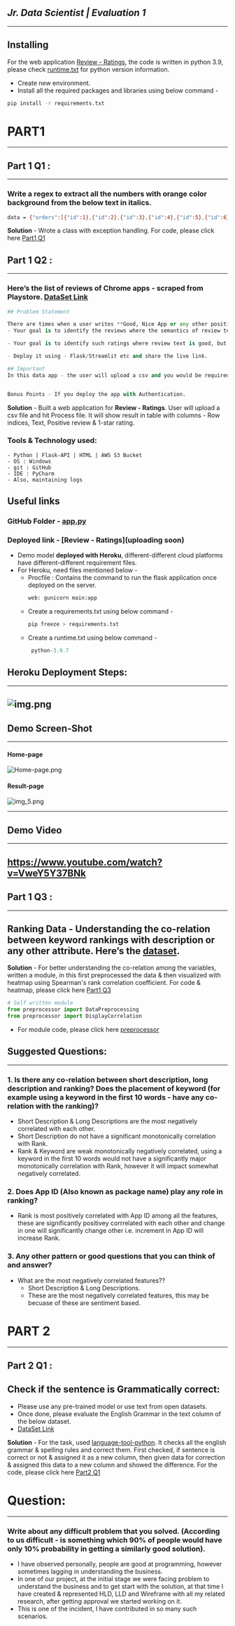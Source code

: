 *Jr. Data Scientist | Evaluation 1*
-
---

Installing
-
For the web application [Review - Ratings](link), the code is written in python 3.9, please check [runtime.txt](https://github.com/VkasRajpurohit/Jr-Data-Scientist-Evaluation1/blob/main/Part1/Que_2/runtime.txt) for python version information.

- Create new environment.
- Install all the required packages and libraries using below command -  
```bash
pip install -r requirements.txt
```


# PART1

---
Part 1 Q1 :
-
---
### Write a regex to extract all the numbers with orange color background from the below text in italics.

```bash
data = {"orders":[{"id":1},{"id":2},{"id":3},{"id":4},{"id":5},{"id":6},{"id":7},{"id":8},{"id":9},{"id":10},{"id":11},{"id":648},{"id":649},{"id":650},{"id":651},{"id":652},{"id":653}],"errors":[{"code":3,"message":"[PHP Warning #2] count(): Parameter must be an array or an object that implements Countable (153)"}]}
```
**Solution** - Wrote a class with exception handling. For code, please click here [Part1 Q1](https://github.com/VkasRajpurohit/Jr-Data-Scientist-Evaluation1/tree/main/Part1/Que_1)




Part 1 Q2 :
-
---

### Here’s the list of reviews of Chrome apps - scraped from Playstore.  [DataSet Link](https://drive.google.com/file/d/1SuiFw4MYxOBlqsRgyXLfch28-gzx8bX6/view)

```python
## Problem Statement 

There are times when a user writes **Good, Nice App or any other positive text**, in the review and gives 1-star rating. 
- Your goal is to identify the reviews where the semantics of review text does not match rating. 

- Your goal is to identify such ratings where review text is good, but rating is negative- so that the support team can point this to users. 

- Deploy it using - Flask/Streamlit etc and share the live link. 

## Important
In this data app - the user will upload a csv and you would be required to display the reviews where the content doesn’t match ratings. This csv will be in the same format as the DataSet Link


Bonus Points - If you deploy the app with Authentication. 
```

**Solution** - Built a web application for **Review - Ratings**. User will upload a csv file and hit Process file. It will show result in table with columns - Row indices, Text, Positive review & 1-star rating.

### Tools & Technology used: 

```
- Python | Flask-API | HTML | AWS S3 Bucket
- OS : Windows
- git : GitHub
- IDE : PyCharm
- Also, maintaining logs
```
## Useful links

### GitHub Folder - [app.py](https://github.com/VkasRajpurohit/Jr-Data-Scientist-Evaluation1/tree/main/Part1/Que_2)

### Deployed link - [Review - Ratings](uploading soon)

  
- Demo model **deployed with Heroku**, different-different cloud platforms have different-different requirement files.
- For Heroku, need files mentioned below -
  - Procfile : Contains the command to run the flask application once deployed on the server.
    ```python
    web: gunicorn main:app
    ```
  - Create a requirements.txt using below command -
    ```python 
    pip freeze > requirements.txt
    ```
  - Create a runtime.txt using below command -  
    ```python
     python-3.9.7
     ```

Heroku Deployment Steps:
-
---
![img.png](img.png)
---




Demo Screen-Shot
-
---
#### Home-page
![Home-page.png](imgs\img.png)

#### Result-page
![img_5.png](imgs\img_5.png)

---

Demo Video
-
---
https://www.youtube.com/watch?v=VweY5Y37BNk
---



Part 1  Q3 :
-
---
Ranking Data - Understanding the co-relation between keyword rankings with description or any other attribute. Here’s the [dataset](https://drive.google.com/file/d/1yuDyU7EjJ8Nai83FDdIF2w4inm17NzBF/view). 
-
**Solution**  - For better understanding the co-relation among the variables, written a module, in this first preprocessed the data & then visualized with heatmap using Spearman's rank correlation coefficient. For code & heatmap, please click here [Part1 Q3](https://github.com/VkasRajpurohit/Jr-Data-Scientist-Evaluation1/tree/main/Part1/Que_3)

```python
# Self written module
from preprocessor import DataPreprocessing
from preprocessor import DisplayCorrelation
```
- For module code, please click here [preprocessor](https://github.com/VkasRajpurohit/Jr-Data-Scientist-Evaluation1/blob/main/Part1/Que_3/preprocessor.py)

## Suggested Questions:

---
### 1. Is there any co-relation between short description, long description and ranking? Does the placement of keyword (for example using a keyword in the first 10 words - have any co-relation with the ranking)?

- Short Description & Long Descriptions are the most negatively correlated with each other.
- Short Description do not have a significant monotonically correlation with Rank.
- Rank & Keyword are weak monotonically negatively correlated, using a keyword in the first 10 words would not have a significantly major monotonically correlation with Rank, however it will impact somewhat negatively correlated.


### 2. Does App ID (Also known as package name) play any role in ranking?  

- Rank is most positively correlated with App ID among all the features, these are significantly positivey corrrelated with each other and change in one will significantly change other i.e. increment in App ID will increase Rank.


### 3. Any other pattern or good questions that you can think of and answer?

- What are the most negatively correlated features??
  - Short Description & Long Descriptions.
  - These are the most negatively correlated features, this may be becuase of these are sentiment based.


# PART 2

---
## Part 2  Q1 :

## Check if the sentence is Grammatically correct: 

- Please use any pre-trained model or use text from open datasets. 
- Once done, please evaluate the English Grammar in the text column of the below dataset.
- [DataSet Link](https://drive.google.com/file/d/1LTI5KNqPrtxrYRgJk2AxI30KgYyNcRpD/view)


**Solution**  - For the task, used [language-tool-python](https://pypi.org/project/language-tool-python/). It checks all the english grammar & spelling rules and correct them. First checked, if sentence is correct or not & assigned it as a new column, then given data for correction & assigned this data to a new column and showed the difference. For the code, please click here [Part2 Q1](https://github.com/VkasRajpurohit/Jr-Data-Scientist-Evaluation1/tree/main/Part2)

# Question:

---
### Write about any difficult problem that you solved. (According to us difficult - is something which 90% of people would have only 10% probability in getting a similarly good solution).

- I have observed personally, people are good at programming, however sometimes lagging in understanding the business.
- In one of our project, at the initial stage we were facing problem to understand the business and to get start with the solution, at that time I have created & represented HLD, LLD and Wireframe with all my related research, after getting approval we started working on it.
- This is one of the incident, I have contributed in so many such scenarios.